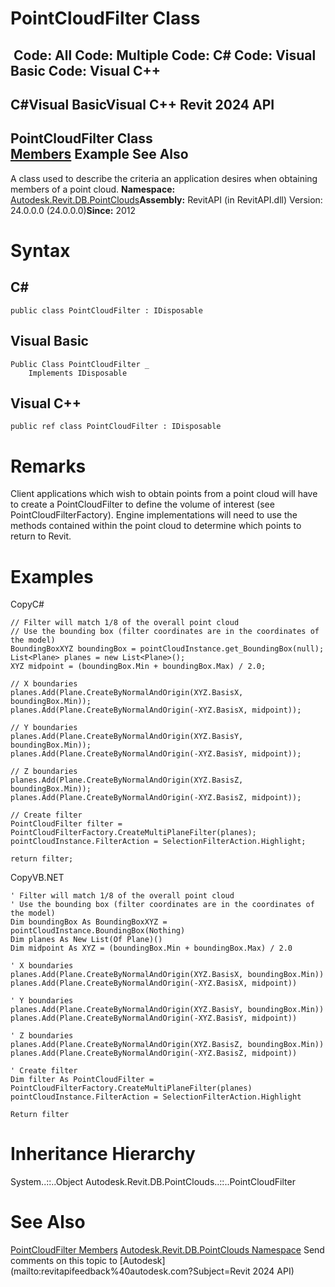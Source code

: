 # PointCloudFilter Class

﻿
 Code: All Code: Multiple Code: C# Code: Visual Basic Code: Visual C++   
---  
C#Visual BasicVisual C++
Revit 2024 API  
---  
PointCloudFilter Class  
[Members](f3be0603-e085-8c3f-9ce8-ca3b9f6c508b.md "PointCloudFilter Members") Example See Also  
---  
A class used to describe the criteria an application desires when obtaining members of a point cloud. 
**Namespace:** [Autodesk.Revit.DB.PointClouds](5974062a-47d4-c7bb-16f2-d5dd193bd170.md "Autodesk.Revit.DB.PointClouds Namespace")**Assembly:** RevitAPI (in RevitAPI.dll) Version: 24.0.0.0 (24.0.0.0)**Since:** 2012 
# Syntax
C#  
---  
```text
public class PointCloudFilter : IDisposable
```
  
Visual Basic  
---  
```text
Public Class PointCloudFilter _
	Implements IDisposable
```
  
Visual C++  
---  
```text
public ref class PointCloudFilter : IDisposable
```
  
# Remarks
Client applications which wish to obtain points from a point cloud will have to create a PointCloudFilter to define the volume of interest (see PointCloudFilterFactory). Engine implementations will need to use the methods contained within the point cloud to determine which points to return to Revit. 
# Examples
CopyC#
```text
// Filter will match 1/8 of the overall point cloud
// Use the bounding box (filter coordinates are in the coordinates of the model)
BoundingBoxXYZ boundingBox = pointCloudInstance.get_BoundingBox(null);
List<Plane> planes = new List<Plane>();
XYZ midpoint = (boundingBox.Min + boundingBox.Max) / 2.0;

// X boundaries
planes.Add(Plane.CreateByNormalAndOrigin(XYZ.BasisX, boundingBox.Min));
planes.Add(Plane.CreateByNormalAndOrigin(-XYZ.BasisX, midpoint));

// Y boundaries
planes.Add(Plane.CreateByNormalAndOrigin(XYZ.BasisY, boundingBox.Min));
planes.Add(Plane.CreateByNormalAndOrigin(-XYZ.BasisY, midpoint));

// Z boundaries
planes.Add(Plane.CreateByNormalAndOrigin(XYZ.BasisZ, boundingBox.Min));
planes.Add(Plane.CreateByNormalAndOrigin(-XYZ.BasisZ, midpoint));

// Create filter
PointCloudFilter filter = PointCloudFilterFactory.CreateMultiPlaneFilter(planes);
pointCloudInstance.FilterAction = SelectionFilterAction.Highlight;

return filter;
```

CopyVB.NET
```text
' Filter will match 1/8 of the overall point cloud
' Use the bounding box (filter coordinates are in the coordinates of the model)
Dim boundingBox As BoundingBoxXYZ = pointCloudInstance.BoundingBox(Nothing)
Dim planes As New List(Of Plane)()
Dim midpoint As XYZ = (boundingBox.Min + boundingBox.Max) / 2.0

' X boundaries
planes.Add(Plane.CreateByNormalAndOrigin(XYZ.BasisX, boundingBox.Min))
planes.Add(Plane.CreateByNormalAndOrigin(-XYZ.BasisX, midpoint))

' Y boundaries
planes.Add(Plane.CreateByNormalAndOrigin(XYZ.BasisY, boundingBox.Min))
planes.Add(Plane.CreateByNormalAndOrigin(-XYZ.BasisY, midpoint))

' Z boundaries
planes.Add(Plane.CreateByNormalAndOrigin(XYZ.BasisZ, boundingBox.Min))
planes.Add(Plane.CreateByNormalAndOrigin(-XYZ.BasisZ, midpoint))

' Create filter
Dim filter As PointCloudFilter = PointCloudFilterFactory.CreateMultiPlaneFilter(planes)
pointCloudInstance.FilterAction = SelectionFilterAction.Highlight

Return filter
```

# Inheritance Hierarchy
System..::..Object Autodesk.Revit.DB.PointClouds..::..PointCloudFilter
# See Also
[PointCloudFilter Members](f3be0603-e085-8c3f-9ce8-ca3b9f6c508b.md "PointCloudFilter Members")
[Autodesk.Revit.DB.PointClouds Namespace](5974062a-47d4-c7bb-16f2-d5dd193bd170.md "Autodesk.Revit.DB.PointClouds Namespace")
Send comments on this topic to [Autodesk](mailto:revitapifeedback%40autodesk.com?Subject=Revit 2024 API)